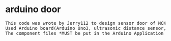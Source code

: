 <h1>arduino door</h1>
<pre>
This code was wrote by Jerry112 to design sensor door of NCKU student association.
Used Arduino board(Arduino Uno3, ultrasonic distance sensor, Mifare wireless sensor, and a power-control relay)
The component files *MUST be put in the Arduino Application Program file(directory) to fulfill compile requirement.
</pre>
